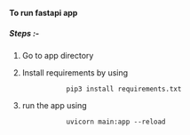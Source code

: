 **To run fastapi app**

##### Steps :- 

1. Go to app directory 
2. Install requirements by using

                  pip3 install requirements.txt 
   
3. run the app using 

                  uvicorn main:app --reload
